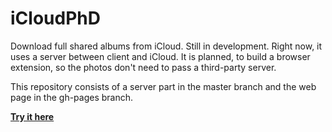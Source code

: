 # iCloudPhD

Download full shared albums from iCloud. Still in development. Right now, it uses a server between client and iCloud. It is planned, to build a browser extension, so the photos don't need to pass a third-party server.

This repository consists of a server part in the master branch and the web page in the gh-pages branch.

**[Try it here](https://code28.github.io/icloudphd/)**
